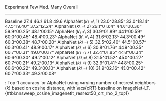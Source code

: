 Experiment                     Few         Med.         Many      Overall
---------------------  -----------  -----------  -----------  -----------
Baseline                      27.4         46.2         61.8         49.6
AlphaNet (_k_\ =\ 1)   23.0^28.85^  33.0^18.14^  47.5^19.40^  37.2^12.24^
AlphaNet (_k_\ =\ 2)   29.1^01.64^  44.0^00.36^  59.9^00.25^  48.1^00.15^
AlphaNet (_k_\ =\ 3)   30.9^01.89^  44.1^00.59^  60.0^00.45^  48.4^00.23^
AlphaNet (_k_\ =\ 4)   31.6^02.13^  44.3^00.49^  60.3^00.38^  48.7^00.20^
AlphaNet (_k_\ =\ 5)   32.5^02.40^  44.5^00.57^  60.3^00.41^  48.9^00.17^
AlphaNet (_k_\ =\ 6)   30.8^01.76^  44.9^00.35^  60.7^00.31^  49.0^00.17^
AlphaNet (_k_\ =\ 7)   32.4^01.85^  44.8^00.34^  60.6^00.30^  49.2^00.12^
AlphaNet (_k_\ =\ 8)   31.5^01.52^  45.0^00.27^  60.7^00.21^  49.2^00.13^
AlphaNet (_k_\ =\ 9)   32.9^01.41^  44.8^00.25^  60.6^00.22^  49.3^00.10^
AlphaNet (_k_\ =\ 10)  31.9^02.16^  45.0^00.42^  60.7^00.33^  49.3^00.08^

: Top-1 accuracy for AlphaNet using varying number of nearest neighbors (_k_) based on cosine distance, with \acs{cRT} baseline on ImageNet-LT. {#tbl:nnsweep_cosine_imagenetlt_resnext50_crt_rho_2_top1}
